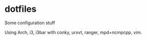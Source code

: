 dotfiles
========

Some configuration stuff

Using Arch, i3, i3bar with conky, urxvt, ranger, mpd+ncmpcpp, vim.
